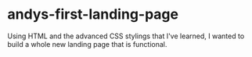 # andys-first-landing-page
Using HTML and the advanced CSS stylings that I've learned, I wanted to build a whole new landing page that is functional.
